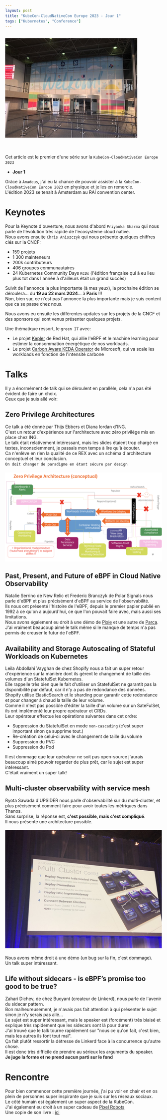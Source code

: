 ```yaml
---
layout: post
title: "KubeCon-CloudNativeCon Europe 2023 - Jour 1"
tags: ["Kubernetes", "Conference"]
---
```


## ![](/assets/images/2023-04-19-KubeCon_Entrance.jpeg)

<br>

Cet article est le premier d'une série sur la `KubeCon-CloudNativeCon Europe 2023`
- __Jour 1__

Grâce à `Amadeus`, j'ai eu la chance de pouvoir assister à la `KubeCon-CloudNativeCon Europe 2023` en physique et je les en remercie.  
L'édition 2023 se tenait à Amsterdam au RAI convention center.

# Keynotes

Pour la Keynote d'ouverture, nous avons d'abord `Priyanka Sharma` qui nous parle de l'évolution très rapide de l'ecosysteme cloud native.  
Nous avons ensuite `Chris Aniszczyk` qui nous présente quelques chiffres clés sur la CNCF:
- 159 projets
- 1 300 mainteneurs
- 200k contributeurs
- 406 groupes communautaires
- 24 Kubernetes Community Days `KCDs` (l'édition française qui à eu lieu plus tot dans l'année à d'ailleurs était un grand succès)

Suivit de l'annonce la plus importante (à mes yeux), la prochaine édition se déroulera... du __19 au 22 mars 2024__... à __Paris__ !!!  
Non, bien sur, ce n'est pas l'annonce la plus importante mais je suis content que ca se passe chez nous.  

Nous avons eu ensuite les diffèrentes updates sur les projets de la CNCF et des sponsors qui sont venus présenter quelques projets.

Une thématique ressort, le `green IT` avec:
- Le projet [Kepler](https://next.redhat.com/project/kepler/) de Red Hat, qui allie l'eBPF et le machine learning pour estimer la consommation énergétique de nos workloads.
- Le projet [Carbon Aware KEDA Operator](https://github.com/Azure/carbon-aware-keda-operator) de Microsoft, qui va scale les workloads en fonction de l'intensité carbone

# Talks

Il y a énormément de talk qui se déroulent en parallèle, cela n'a pas été évident de faire un choix.  
Ceux que je suis allé voir:

## Zero Privilege Architectures

Ce talk a été donné par Thijs Ebbers et Diana Iordan d'ING.  
C'est un retour d'expérience sur l'architecture avec zéro privilège mis en place chez ING.  
Le talk était relativement intéressant, mais les slides étaient trop chargé en textes, inconsciemment, je passais mon temps à lire qu'à écouter.  
Ca n'enlève en rien la qualité de ce REX avec un schéma d'architecture conceptuel et leur conclusion.  
`On doit changer de paradigme en étant sécure par design`
#### ![](/assets/images/2023-04-20-zero-priviledge.png)

## Past, Present, and Future of eBPF in Cloud Native Observability

Natalie Serrino de New Relic et Frederic Branczyk de Polar Signals nous parle d'eBPF et plus précisément d'eBPF au service de l'observabilité.  
Ils nous ont présenté l'histoire de l'eBPF, depuis le premier papier publié en 1992 à ce qu'on a aujourd'hui, ce que l'on pouvait faire avec, mais aussi ses limitations.  
Nous avons également eu droit à une démo de [Pixie](https://github.com/pixie-io/pixie) et une autre de [Parca](https://github.com/parca-dev/parca-agent).  
J'ai vraiment beaucoup aimé le talk même si le manque de temps n'a pas permis de creuser le futur de l'eBPF.

## Availability and Storage Autoscaling of Stateful Workloads on Kubernetes

Leila Abdollahi Vayghan de chez Shopify nous a fait un super retour d'expérience sur la manière dont ils gèrent le changement de taille des volumes d'un StatefulSet Kubernetes.  
Elle rappelle très bien que le fait d'utiliser un StatefulSet ne garantit pas la disponibilité par défaut, car il n'y a pas de redondance des données.  
Shopify utilise ElasticSearch et le sharding pour garantir cette redondance et pour changer à chaud la taille de leur volume.  
Comme il n'est pas possible d'éditer la taille d'un volume sur un SateFulSet, ils ont implémenté leur propre opérateur et CRDs.  
Leur opérateur effectue les opérations suivantes dans cet ordre:
- Suppression du StatefulSet en mode `non-cascading` (c'est super important sinon ça supprime tout.)
- Re-création de celui-ci avec le changement de taille du volume
- Suppression du PVC
- Suppression du Pod

Il est dommage que leur opérateur ne soit pas open-source j'aurais beaucoup aimé pouvoir regarder de plus prêt, car le sujet est super intéressant.  
C'était vraiment un super talk!

## Multi-cluster observability with service mesh

Ryota Sawada d'UPSIDER nous parle d'observabilité sur du multi-cluster, et plus précisément comment faire pour avoir toutes les métriques dans Thanos.  
Sans surprise, la réponse est, __c'est possible, mais c'est compliqué__.  
Il nous présente une architecture possible.  
#### ![](/assets/images/2023-04-19-multi-cluster.jpeg)
Nous avons même droit à une démo (un bug sur la fin, c'est dommage).  
Un talk super intéressant.

## Life without sidecars - is eBPF’s promise too good to be true?

Zahari Dichev, de chez Buoyant (createur de Linkerd), nous parle de l'avenir du sidecar pattern.  
Bon malheureusement, je n'avais pas fait attention à qui présenter le sujet sinon je n'y serais pas allé...  
Le sujet est super intéressant, mais le speaker est (forcément) très biaisé et explique très rapidement que les sidecars sont là pour durer.  
J'ai trouvé que le talk tourne rapidement sur "nous ce qu'on fait, c'est bien, mais les autres ils font tout mal".  
Ça fait plutôt ressortir la détresse de Linkerd face à la concurrence qu'autre chose.  
Il est donc très difficile de prendre au sérieux les arguments du speaker.  
__Je juge la forme et ne prend aucun parti sur le fond__

# Rencontre

Pour bien commencer cette première journée, j'ai pu voir en chair et en os plein de personnes super inspirante que je suis sur les réseaux sociaux.  
Le côté humain est également un super aspect de la KubeCon.  
J'ai également eu droit à un super cadeau de [Pixel Robots](https://pixelrobots.co.uk)  
Une copie de son livre : [ici](https://twitter.com/alarco_l/status/1648763316150362116?s=20)